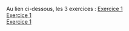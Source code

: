 Au lien ci-dessous, les 3 exercices :
[Exercice 1](https://github.com/Dumbears/M1_CYBER/tree/main/Exercice%201)  
[Exercice 1](https://github.com/Dumbears/M1_CYBER/tree/main/Exercice%202)  
[Exercice 1](https://github.com/Dumbears/M1_CYBER/tree/main/Exercice%203)